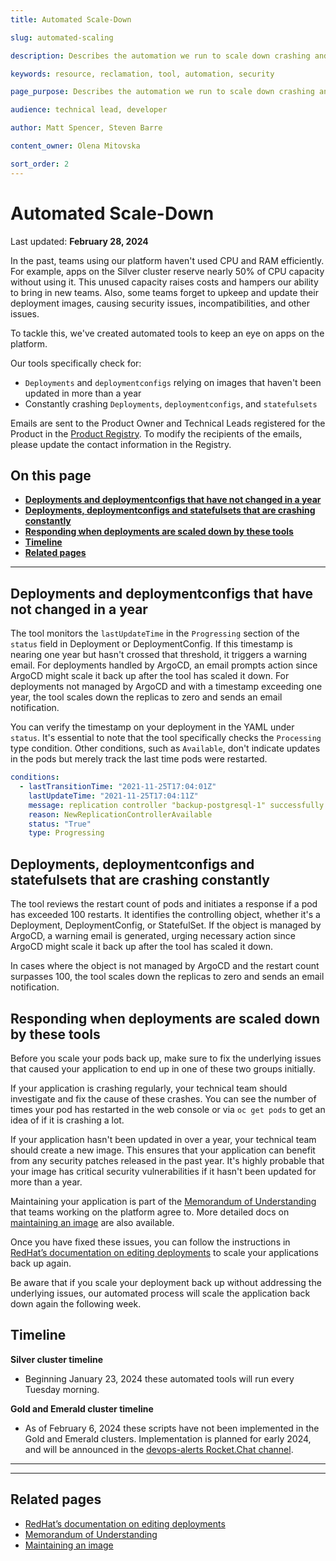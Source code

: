 ```yaml
---
title: Automated Scale-Down

slug: automated-scaling

description: Describes the automation we run to scale down crashing and old apps.

keywords: resource, reclamation, tool, automation, security

page_purpose: Describes the automation we run to scale down crashing and old apps.

audience: technical lead, developer

author: Matt Spencer, Steven Barre

content_owner: Olena Mitovska

sort_order: 2
---
```


# Automated Scale-Down
Last updated: **February 28, 2024**

In the past, teams using our platform haven't used CPU and RAM efficiently. For example, apps on the Silver cluster reserve nearly 50% of CPU capacity without using it. This unused capacity raises costs and hampers our ability to bring in new teams. Also, some teams forget to upkeep and update their deployment images, causing security issues, incompatibilities, and other issues.

To tackle this, we've created automated tools to keep an eye on apps on the platform.

Our tools specifically check for:

- `Deployments` and `deploymentconfigs` relying on images that haven't been updated in more than a year
- Constantly crashing `Deployments`, `deploymentconfigs`, and `statefulsets`

Emails are sent to the Product Owner and Technical Leads registered for the Product in the [Product Registry](https://registry.developer.gov.bc.ca/). To modify the recipients of the emails, please update the contact information in the Registry.


## On this page
* **[Deployments and deploymentconfigs that have not changed in a year](#deployments-and-deploymentconfigs-that-have-not-changed-in-a-year)**
* **[Deployments, deploymentconfigs and statefulsets that are crashing constantly](#deployments-deploymentconfigs-and-statefulsets-that-are-crashing-constantly)**
* **[Responding when deployments are scaled down by these tools](#responding-when-deployments-are-scaled-down-by-these-tools)**
* **[Timeline](#timeline)**
* **[Related pages](#related-pages)**

---

## Deployments and deploymentconfigs that have not changed in a year

The tool monitors the `lastUpdateTime` in the `Progressing` section of the `status` field in Deployment or DeploymentConfig. If this timestamp is nearing one year but hasn't crossed that threshold, it triggers a warning email. For deployments handled by ArgoCD, an email prompts action since ArgoCD might scale it back up after the tool has scaled it down. For deployments not managed by ArgoCD and with a timestamp exceeding one year, the tool scales down the replicas to zero and sends an email notification.

You can verify the timestamp on your deployment in the YAML under `status`. It's essential to note that the tool specifically checks the `Processing` type condition. Other conditions, such as `Available`, don't indicate updates in the pods but merely track the last time pods were restarted.

```yaml
conditions:
  - lastTransitionTime: "2021-11-25T17:04:01Z"
    lastUpdateTime: "2021-11-25T17:04:11Z"
    message: replication controller "backup-postgresql-1" successfully rolled out
    reason: NewReplicationControllerAvailable
    status: "True"
    type: Progressing
```

## Deployments, deploymentconfigs and statefulsets that are crashing constantly

The tool reviews the restart count of pods and initiates a response if a pod has exceeded 100 restarts. It identifies the controlling object, whether it's a Deployment, DeploymentConfig, or StatefulSet. If the object is managed by ArgoCD, a warning email is generated, urging necessary action since ArgoCD might scale it back up after the tool has scaled it down. 

In cases where the object is not managed by ArgoCD and the restart count surpasses 100, the tool scales down the replicas to zero and sends an email notification.

## Responding when deployments are scaled down by these tools

Before you scale your pods back up, make sure to fix the underlying issues that caused your application to end up in one of these two groups initially.

 If your application is crashing regularly, your technical team should investigate and fix the cause of these crashes. You can see the number of times your pod has restarted in the web console or via `oc get pods` to get an idea of if it is crashing a lot.

If your application hasn't been updated in over a year, your technical team should create a new image. This ensures that your application can benefit from any security patches released in the past year. It's highly probable that your image has critical security vulnerabilities if it hasn't been updated for more than a year.

 Maintaining your application is part of the [Memorandum of Understanding](https://digital.gov.bc.ca/delivery/cloud/private/onboard/#memorandum) that teams working on the platform agree to. More detailed docs on [maintaining an image](../build-deploy-and-maintain-apps/maintain-an-application.md#maintain-images) are also available.

Once you have fixed these issues, you can follow the instructions in [RedHat’s documentation on editing deployments](https://docs.openshift.com/container-platform/4.12/applications/deployments/deployment-strategies.html#odc-editing-deployments_rolling-strategy) to scale your applications back up again.

Be aware that if you scale your deployment back up without addressing the underlying issues, our automated process will scale the application back down again the following week.

## Timeline

**Silver cluster timeline**

- Beginning January 23, 2024 these automated tools will run every Tuesday morning.

**Gold and Emerald cluster timeline**

- As of February 6, 2024 these scripts have not been implemented in the Gold and Emerald clusters. Implementation is planned for early 2024, and will be announced in the [devops-alerts Rocket.Chat channel](https://chat.developer.gov.bc.ca/channel/devops-alerts).

---
---

## Related pages

- [RedHat’s documentation on editing deployments](https://docs.openshift.com/container-platform/4.12/applications/deployments/deployment-strategies.html#odc-editing-deployments_rolling-strategy)
- [Memorandum of Understanding](https://digital.gov.bc.ca/delivery/cloud/private/onboard/#memorandum)
- [Maintaining an image](../build-deploy-and-maintain-apps/maintain-an-application.md#maintain-images)
